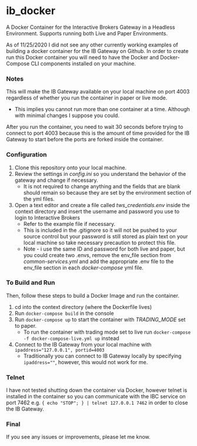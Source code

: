 # ib_docker
A Docker Container for the Interactive Brokers Gateway in a Headless Environment. Supports running both Live and Paper Environments.

As of 11/25/2020 I did not see any other currently working examples of building a docker container for the IB Gateway on Github. In order to create run this Docker container you will need to have the Docker and Docker-Compose CLI components installed on your machine.

### Notes
This will make the IB Gateway available on your local machine on port 4003 regardless of whether you run the container in paper or live mode.
  * This implies you cannot run more than one container at a time. Although with minimal changes I suppose you could.

After you run the container, you need to wait 30 seconds before trying to connect to port 4003 because this is the amount of time provided for the IB Gateway to start before the ports are forked inside the container.

### Configuration
1. Clone this repository onto your local machine.
2. Review the settings in *config.ini* so you understand the behavior of the gateway and change if necessary.
     * It is not required to change anything and the fields that are blank should remain so because they are set by the environment section of the yml files.
3. Open a text editor and create a file called *tws_credentials.env* inside the context directory and insert the username and password you use to login to Interactive Brokers
     * Refer to the example file if necessary.
     * This is included in the .gitignore so it will not be pushed to your source control but your password is still stored as plain text on your local machine so take necessary precaution to protect this file.
     * Note - i use the same ID and password for both live and paper, but you could create two .envs, remove the env_file section from *common-services.yml* and add the appropriate .env file to the env_file section in each *docker-compose* yml file.
  
 ### To Build and Run
 Then, follow these steps to build a Docker Image and run the container.
 
 1. cd into the context directory (where the Dockerfile lives)
 2. Run `docker-compose build` in the console
 3. Run `docker-compose up` to start the container with *TRADING_MODE* set to paper. 
     * To run the container with trading mode set to live run `docker-compose -f docker-compose-live.yml up` instead
 4. Connect to the IB Gateway from your local machine with `ipaddress="127.0.0.1", portid=4003`
     * Traditionally you can connect to IB Gateway locally by specifying `ipaddress=""`, however, this would not work for me.
 
 ### Telnet
 I have not tested shutting down the container via Docker, however telnet is installed in the container so you can communicate with the IBC service on port 7462 e.g. `{ echo "STOP"; } | telnet 127.0.0.1 7462` in order to close the IB Gateway.
 
 ### Final
 If you see any issues or improvements, please let me know.
 
 
